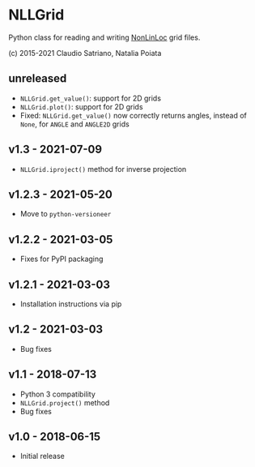 # NLLGrid

Python class for reading and writing
[NonLinLoc](http://alomax.free.fr/nlloc) grid files.

(c) 2015-2021 Claudio Satriano, Natalia Poiata

## unreleased
  - `NLLGrid.get_value()`: support for 2D grids
  - `NLLGrid.plot()`: support for 2D grids
  - Fixed: `NLLGrid.get_value()` now correctly returns angles,
    instead of `None`, for `ANGLE` and `ANGLE2D` grids

## v1.3 - 2021-07-09
  - `NLLGrid.iproject()` method for inverse projection

## v1.2.3 - 2021-05-20
  - Move to `python-versioneer`

## v1.2.2 - 2021-03-05
  - Fixes for PyPI packaging

## v1.2.1 - 2021-03-03
  - Installation instructions via pip

## v1.2 - 2021-03-03
  - Bug fixes

## v1.1 - 2018-07-13
  - Python 3 compatibility
  - `NLLGrid.project()` method
  - Bug fixes

## v1.0 - 2018-06-15
  - Initial release
